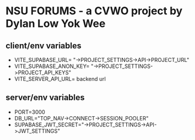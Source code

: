 # NSU FORUMS - a CVWO project by Dylan Low Yok Wee


## client/env variables

* VITE_SUPABASE_URL= "->PROJECT_SETTINGS->API->PROJECT_URL"
* VITE_SUPABASE_ANON_KEY= "->PROJECT_SETTINGS->PROJECT_API_KEYS"
* VITE_SERVER_API_URL= backend url

## server/env variables

* PORT=3000
* DB_URL="TOP_NAV->CONNECT->SESSION_POOLER"
* SUPABASE_JWT_SECRET="->PROJECT_SETTINGS->API->JWT_SETTINGS"
